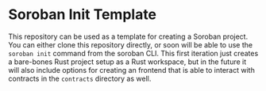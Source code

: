 # Soroban Init Template

This repository can be used as a template for creating a Soroban project. You can either clone this repository directly, or soon will be able to use the `soroban init` command from the soroban CLI. This first iteration just creates a bare-bones Rust project setup as a Rust workspace, but in the future it will also include options for creating an frontend that is able to interact with contracts in the `contracts` directory as well.
